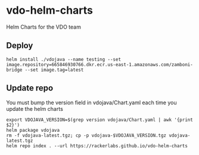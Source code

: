 # vdo-helm-charts
Helm Charts for the VDO team

## Deploy
```
helm install ./vdojava --name testing --set image.repository=665846930766.dkr.ecr.us-east-1.amazonaws.com/zamboni-bridge --set image.tag=latest 
```

## Update repo
You must bump the version field in vdojava/Chart.yaml each time you update the helm charts
```
export VDOJAVA_VERSION=$(grep version vdojava/Chart.yaml | awk '{print $2}')
helm package vdojava
rm -f vdojava-latest.tgz; cp -p vdojava-$VDOJAVA_VERSION.tgz vdojava-latest.tgz
helm repo index . --url https://rackerlabs.github.io/vdo-helm-charts
```
